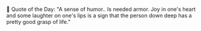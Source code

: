 <!-- start quote -->
💬 Quote of the Day: "A sense of humor.. Is needed armor. Joy in one's heart and some laughter on one's lips is a sign that the person down deep has a pretty good grasp of life."
<!-- end quote -->